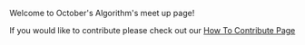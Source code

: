 Welcome to October's Algorithm's meet up page!

If you would like to contribute please check out our [How To Contribute Page](https://github.com/WomenWhoCodeNYC/Algorithms/blob/master/howToContribute.md)
